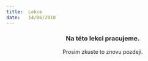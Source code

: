 ```yaml
---
title:  Lekce
date:   14/06/2018
---
```


### <center>Na této lekci pracujeme.</center>
<center>Prosim zkuste to znovu pozdeji.</center>